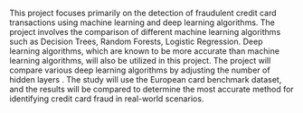 This project focuses primarily on the detection of fraudulent credit card transactions using machine learning and deep learning algorithms. The project involves the comparison of different machine learning algorithms such as Decision Trees, Random Forests, Logistic Regression. Deep learning algorithms, which are known to be more accurate than machine learning algorithms, will also be utilized in this project. The project will compare various deep learning algorithms by adjusting the number of hidden layers . The study will use the European card benchmark dataset, and the results will be compared to determine the most accurate method for identifying credit card fraud in real-world scenarios.
